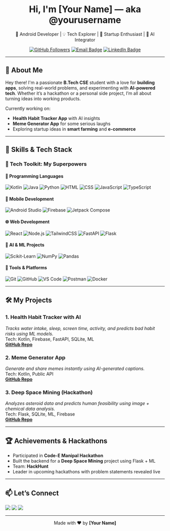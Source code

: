 <h1 align="center">Hi, I'm [Your Name] — aka @yourusername</h1>
<p align="center">
  🚀 Android Developer | 💡 Tech Explorer | 🎯 Startup Enthusiast | 🧠 AI Integrator  
</p>

<p align="center">
  <a href="https://github.com/yourusername"><img src="https://img.shields.io/github/followers/yourusername?style=social" alt="GitHub Followers"></a>
  <a href="mailto:youremail@gmail.com"><img src="https://img.shields.io/badge/Gmail-D14836?style=flat&logo=gmail&logoColor=white" alt="Email Badge"></a>
  <a href="https://www.linkedin.com/in/yourprofile"><img src="https://img.shields.io/badge/LinkedIn-blue?style=flat&logo=linkedin&logoColor=white" alt="LinkedIn Badge"></a>
</p>

---

## 🚀 About Me

Hey there! I'm a passionate **B.Tech CSE** student with a love for **building apps**, solving real-world problems, and experimenting with **AI-powered tech**. Whether it’s a hackathon or a personal side project, I’m all about turning ideas into working products.  

Currently working on:
- **Health Habit Tracker App** with AI insights  
- **Meme Generator App** for some serious laughs  
- Exploring startup ideas in **smart farming** and **e-commerce**

---

## 🧠 Skills & Tech Stack

### 💼 Tech Toolkit: My Superpowers

#### 🚀 Programming Languages  
![Kotlin](https://img.shields.io/badge/Kotlin-0095D5?style=flat&logo=kotlin&logoColor=white)
![Java](https://img.shields.io/badge/Java-ED8B00?style=flat&logo=java&logoColor=white)
![Python](https://img.shields.io/badge/Python-3776AB?style=flat&logo=python&logoColor=white)
![HTML](https://img.shields.io/badge/HTML5-E34F26?style=flat&logo=html5&logoColor=white)
![CSS](https://img.shields.io/badge/CSS3-1572B6?style=flat&logo=css3&logoColor=white)
![JavaScript](https://img.shields.io/badge/JavaScript-F7DF1E?style=flat&logo=javascript&logoColor=black)
![TypeScript](https://img.shields.io/badge/TypeScript-3178C6?style=flat&logo=typescript&logoColor=white)

#### 📱 Mobile Development  
![Android Studio](https://img.shields.io/badge/Android%20Studio-3DDC84?style=flat&logo=android-studio&logoColor=white)
![Firebase](https://img.shields.io/badge/Firebase-FFCA28?style=flat&logo=firebase&logoColor=black)
![Jetpack Compose](https://img.shields.io/badge/Jetpack%20Compose-4285F4?style=flat&logo=jetpack-compose&logoColor=white)

#### 🌐 Web Development  
![React](https://img.shields.io/badge/React-20232A?style=flat&logo=react&logoColor=61DAFB)
![Node.js](https://img.shields.io/badge/Node.js-339933?style=flat&logo=node-dot-js&logoColor=white)
![TailwindCSS](https://img.shields.io/badge/TailwindCSS-38B2AC?style=flat&logo=tailwind-css&logoColor=white)
![FastAPI](https://img.shields.io/badge/FastAPI-009688?style=flat&logo=fastapi&logoColor=white)
![Flask](https://img.shields.io/badge/Flask-000000?style=flat&logo=flask&logoColor=white)

#### 🧠 AI & ML Projects  
![Scikit-Learn](https://img.shields.io/badge/Scikit--Learn-F7931E?style=flat&logo=scikit-learn&logoColor=white)
![NumPy](https://img.shields.io/badge/Numpy-013243?style=flat&logo=numpy&logoColor=white)
![Pandas](https://img.shields.io/badge/Pandas-150458?style=flat&logo=pandas&logoColor=white)

#### 🧰 Tools & Platforms  
![Git](https://img.shields.io/badge/Git-F05032?style=flat&logo=git&logoColor=white)
![GitHub](https://img.shields.io/badge/GitHub-181717?style=flat&logo=github&logoColor=white)
![VS Code](https://img.shields.io/badge/VS%20Code-007ACC?style=flat&logo=visual-studio-code&logoColor=white)
![Postman](https://img.shields.io/badge/Postman-FF6C37?style=flat&logo=postman&logoColor=white)
![Docker](https://img.shields.io/badge/Docker-2496ED?style=flat&logo=docker&logoColor=white)

---

## 🛠️ My Projects

### 1. **Health Habit Tracker with AI**  
_Tracks water intake, sleep, screen time, activity, and predicts bad habit risks using ML models._  
Tech: Kotlin, Firebase, FastAPI, SQLite, ML  
**[GitHub Repo](#)**

### 2. **Meme Generator App**  
_Generate and share memes instantly using AI-generated captions._  
Tech: Kotlin, Public API  
**[GitHub Repo](#)**

### 3. **Deep Space Mining (Hackathon)**  
_Analyzes asteroid data and predicts human feasibility using image + chemical data analysis._  
Tech: Flask, SQLite, ML, Firebase  
**[GitHub Repo](#)**

---

## 🏆 Achievements & Hackathons

- Participated in **Code-E Manipal Hackathon**
- Built the backend for a **Deep Space Mining** project using Flask + ML
- Team: **HackHunt**  
- Leader in upcoming hackathons with problem statements revealed live

---

## 📫 Let’s Connect

<a href="https://linkedin.com/in/yourprofile"><img src="https://img.shields.io/badge/LinkedIn-Connect-blue?style=flat&logo=linkedin"></a>
<a href="mailto:youremail@gmail.com"><img src="https://img.shields.io/badge/Email-Send-red?style=flat&logo=gmail"></a>
<a href="https://github.com/yourusername"><img src="https://img.shields.io/badge/GitHub-Follow-black?style=flat&logo=github"></a>

---

<p align="center">
  Made with ❤️ by <strong>[Your Name]</strong>
</p>